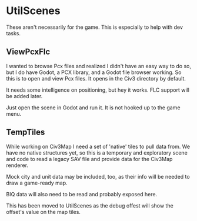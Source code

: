 # UtilScenes

These aren't necessarily for the game. This is especially to help with dev tasks.

## ViewPcxFlc

I wanted to browse Pcx files and realized I didn't have an easy way to do so, but I do have Godot, a PCX library, and a Godot file browser working. So this is to open and view Pcx files. It opens in the Civ3 directory by default.

It needs some intelligence on positioning, but hey it works. FLC support will be added later.

Just open the scene in Godot and run it. It is not hooked up to the game menu.

## TempTiles

While working on Civ3Map I need a set of 'native' tiles to pull data from. We have no native structures yet, so this is a temporary and exploratory scene and code to read a legacy SAV file and provide data for the Civ3Map renderer.

Mock city and unit data may be included, too, as their info will be needed to draw a game-ready map.

BIQ data will also need to be read and probably exposed here.

This has been moved to UtilScenes as the debug offest will show the offset's value on the map tiles.
